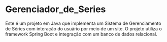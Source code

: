 # Gerenciador_de_Series
Este é um projeto em Java que implementa um Sistema de Gerenciamento de Séries com interação do usuário por meio de um site. O projeto utiliza o framework Spring Boot e integração com um banco de dados relacional.
